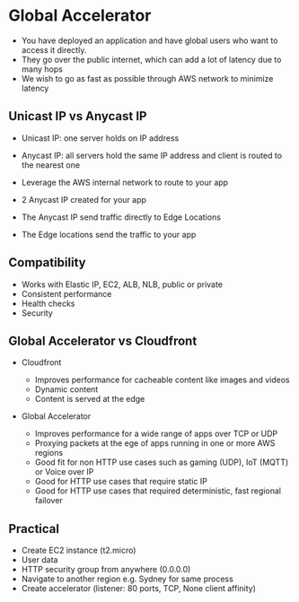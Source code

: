 # Global Accelerator

- You have deployed an application and have global users who want to access it directly.
- They go over the public internet, which can add a lot of latency due to many hops 
- We wish to go as fast as possible through AWS network to minimize latency

## Unicast IP vs Anycast IP

- Unicast IP: one server holds on IP address
- Anycast IP: all servers hold the same IP address and client is routed to the nearest one

- Leverage the AWS internal network to route to your app
- 2 Anycast IP created for your app
- The Anycast IP send traffic directly to Edge Locations
- The Edge locations send the traffic to your app

## Compatibility

- Works with Elastic IP, EC2, ALB, NLB, public or private
- Consistent performance
- Health checks
- Security

## Global Accelerator vs Cloudfront

- Cloudfront
  - Improves performance for cacheable content like images and videos
  - Dynamic content
  - Content is served at the edge

- Global Accelerator
  - Improves performance for a wide range of apps over TCP or UDP
  - Proxying packets at the ege of apps running in one or more AWS regions
  - Good fit for non HTTP use cases such as gaming (UDP), IoT (MQTT) or Voice over IP
  - Good for HTTP use cases that require static IP
  - Good for HTTP use cases that required deterministic, fast regional failover

## Practical

- Create EC2 instance (t2.micro)
- User data 
- HTTP security group from anywhere (0.0.0.0)
- Navigate to another region e.g. Sydney for same process
- Create accelerator (listener: 80 ports, TCP, None client affinity)